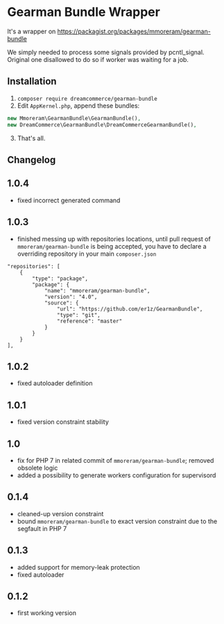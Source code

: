 Gearman Bundle Wrapper
==========================

It's a wrapper on https://packagist.org/packages/mmoreram/gearman-bundle

We simply needed to process some signals provided by pcntl_signal. Original one disallowed to do so if worker was
waiting for a job.

## Installation

1. ``composer require dreamcommerce/gearman-bundle``
2. Edit ``AppKernel.php``, append these bundles:
```php
new Mmoreram\GearmanBundle\GearmanBundle(),
new DreamCommerce\GearmanBundle\DreamCommerceGearmanBundle(), 
```
3. That's all.

## Changelog

## 1.0.4
- fixed incorrect generated command

## 1.0.3
- finished messing up with repositories locations, until pull request of ``mmoreram/gearman-bundle`` is being accepted, you have to declare a overriding repository in your main ``composer.json``
```
"repositories": [
    {
        "type": "package",
        "package": {
            "name": "mmoreram/gearman-bundle",
            "version": "4.0",
            "source": {
                "url": "https://github.com/er1z/GearmanBundle",
                "type": "git",
                "reference": "master"
            }
        }
    }
],
```

## 1.0.2
- fixed autoloader definition

## 1.0.1
- fixed version constraint stability

## 1.0
- fix for PHP 7 in related commit of ``mmoreram/gearman-bundle``; removed obsolete logic
- added a possibility to generate workers configuration for supervisord 

## 0.1.4
- cleaned-up version constraint
- bound ``mmoreram/gearman-bundle`` to exact version constraint due to the segfault in PHP 7

## 0.1.3
- added support for memory-leak protection
- fixed autoloader

## 0.1.2
- first working version